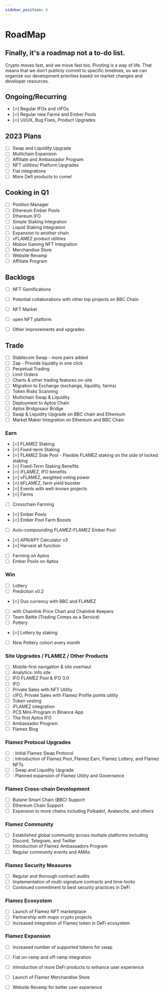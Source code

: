 ```yaml
---
sidebar_position: 6
---
```


# RoadMap

## Finally, it's a roadmap not a to-do list.

Crypto moves fast, and we move fast too. Pivoting is a way of life. That means that we don’t publicly commit to specific timelines, so we can organize our development priorities based on market changes and developer resources.

## Ongoing/Recurring

- [🔥] Regular IFOs and cIFOs
- [🔥] Regular new Farms and Ember Pools
- [🔥] UI/UX, Bug Fixes, Product Upgrades

## 2023 Plans

- [ ] Swap and Liquidity Upgrade
- [ ] Multichain Expansion
- [ ] Affiliate and Ambassador Program
- [ ] NFT utilities/ Platform Upgrades
- [ ] Fiat integrations
- [ ] More Defi products to come!

## Cooking in Q1

- [ ] Position Manager
- [ ] Ethereum Ember Pools
- [ ] Ethereum IFO
- [ ] Simple Staking Integration
- [ ] Liquid Staking Integration
- [ ] Expansion to another chain
- [ ] vFLAMEZ product utilities
- [ ] Mobox Gaming NFT Integration
- [ ] Merchandise Store
- [ ] Website Revamp
- [ ] Affiliate Program

## Backlogs

- [ ] NFT Gamifications
- [ ] Potential collaborations with other top projects on BBC Chain
- [ ] NFT Market
- [ ] open NFT platform
- [ ] Other improvements and upgrades



## Trade

- [ ] Stablecoin Swap - more pairs added
- [ ] Zap - Provide liquidity in one click
- [ ] Perpetual Trading
- [ ] Limit Orders
- [ ] Charts & other trading features on-site
- [ ] Migration to Exchange  (exchange, liquidity, farms)
- [ ] Token Risks Scanning
- [ ] Multichain Swap & Liquidity
- [ ] Deployment to Aptos Chain
- [ ] Aptos Bridgosaur Bridge
- [ ] Swap & Liquidity Upgrade on BBC chain and Ethereum
- [ ] Market Maker Integration on Ethereum and BBC Chain

### Earn

- [🔥] FLAMEZ Staking
- [🔥] Fixed-term Staking
- [🔥] FLAMEZ Side Pool - Flexible FLAMEZ staking on the side of locked staking
- [🔥] Fixed-Term Staking Benefits
- [🔥] iFLAMEZ, IFO benefits
- [🔥] vFLAMEZ, weighted voting power
- [🔥] bFLAMEZ, farm yield booster
- [🔥] Events with well-known projects
- [🔥] Farms
- [ ] Crosschain Farming
- [🔥] Ember Pools
- [🔥] Ember Pool Farm Boosts
- [ ] Auto-compounding FLAMEZ-FLAMEZ Ember Pool
- [🔥] APR/APY Calculator v3
- [🔥] Harvest all function
- [ ] Farming on Aptos
- [ ] Ember Pools on Aptos

### Win

- [ ] Lottery 
- [ ] Prediction v0.2
- [🔥] Duo currency with BBC and FLAMEZ
- [ ] with Chainlink Price Chart and Chainlink Keepers
- [ ] Team Battle (Trading Comps as a Service)
- [ ] Pottery
- [🔥] Lottery by staking
- [ ] New Pottery cohort every month


### Site Upgrades / FLAMEZ / Other Products

- [ ] Mobile-first navigation & site overhaul
- [ ] Analytics: Info site
- [ ] IFO FLAMEZ Pool & IFO 3.0
- [ ] IFO
- [ ] Private Sales with NFT Utility
- [ ] cIFO, Private Sales with Flamez Profile points utility
- [ ] Token vesting
- [ ] iFLAMEZ integration
- [ ] PCS Mini-Program in Binance App
- [ ] The first Aptos IFO
- [ ] Ambassador Program
- [ ] Flamez Blog

### Flamez Protocol Upgrades

- [ ]  : Initial Flamez Swap Protocol 
- [ ]  : Introduction of Flamez Pool, Flamez Earn, Flamez Lottery, and Flamez NFTs 
- [ ] : Swap and Liquidity Upgrade
- [ ] : Planned expansion of Flamez Utility and Governance

### Flamez Cross-chain Development

- [ ] Butane Smart Chain (BBC) Support 
- [ ] Ethereum Chain Support
- [ ] Expansion to more chains including Polkadot, Avalanche, and others

### Flamez Community

- [ ] Established global community across multiple platforms including Discord, Telegram, and Twitter 
- [ ] Introduction of Flamez Ambassadors Program
- [ ] Regular community events and AMAs

### Flamez Security Measures

- [ ] Regular and thorough contract audits 
- [ ] Implementation of multi-signature contracts and time-locks 
- [ ] Continued commitment to best security practices in DeFi

### Flamez Ecosystem

- [ ] Launch of Flamez NFT marketplace 
- [ ] Partnership with major crypto projects 
- [ ] Increased integration of Flamez token in DeFi ecosystem

### Flamez Expansion

- [ ] Increased number of supported tokens for swap 
- [ ] Fiat on-ramp and off-ramp integration
- [ ] Introduction of more DeFi products to enhance user experience
- [ ] Launch of Flamez Merchandise Store
- [ ] Website Revamp for better user experience



